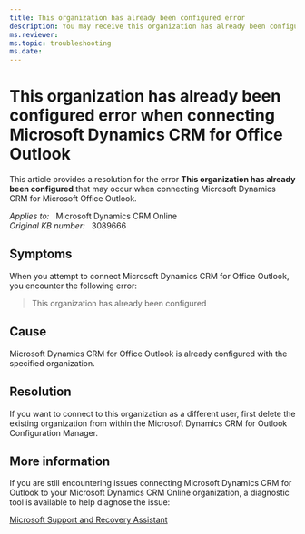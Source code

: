 ```yaml
---
title: This organization has already been configured error  
description: You may receive this organization has already been configured this error when try to connect Microsoft Dynamics CRM for Office Outlook.
ms.reviewer: 
ms.topic: troubleshooting
ms.date: 
---
```

# This organization has already been configured error when connecting Microsoft Dynamics CRM for Office Outlook

This article provides a resolution for the error **This organization has already been configured** that may occur when connecting Microsoft Dynamics CRM for Microsoft Office Outlook.

_Applies to:_ &nbsp; Microsoft Dynamics CRM Online  
_Original KB number:_ &nbsp; 3089666

## Symptoms

When you attempt to connect Microsoft Dynamics CRM for Office Outlook, you encounter the following error:

> This organization has already been configured

## Cause

Microsoft Dynamics CRM for Office Outlook is already configured with the specified organization.

## Resolution

If you want to connect to this organization as a different user, first delete the existing organization from within the Microsoft Dynamics CRM for Outlook Configuration Manager.

## More information

If you are still encountering issues connecting Microsoft Dynamics CRM for Outlook to your Microsoft Dynamics CRM Online organization, a diagnostic tool is available to help diagnose the issue:

[Microsoft Support and Recovery Assistant](https://support.microsoft.com/office/about-the-microsoft-support-and-recovery-assistant-e90bb691-c2a7-4697-a94f-88836856c72f)

